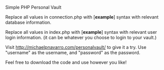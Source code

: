 Simple PHP Personal Vault

Replace all values in connection.php with [**example**] syntax with relevant database information.

Replace all values in index.php with [**example**] syntax with relevant user login information. (it can be whatever you choose to login to your vault.)

Visit http://michaelpnavarro.com/personalvault/ to give it a try. Use "username" as the username, and "password" as the password.

Feel free to download the code and use however you like!
